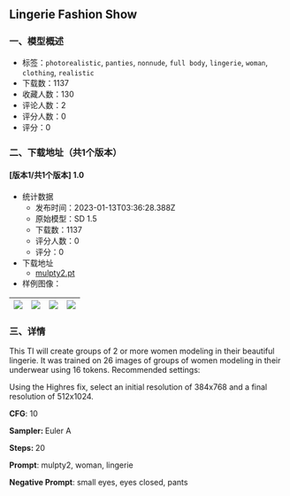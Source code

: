 ## Lingerie Fashion Show
### 一、模型概述

- 标签：`photorealistic`, `panties`, `nonnude`, `full body`, `lingerie`, `woman`, `clothing`, `realistic`
- 下载数：1137
- 收藏人数：130
- 评论人数：2
- 评分人数：0
- 评分：0

### 二、下载地址（共1个版本）

#### [版本1/共1个版本] 1.0

- 统计数据
  - 发布时间：2023-01-13T03:36:28.388Z
  - 原始模型：SD 1.5
  - 下载数：1137
  - 评分人数：0
  - 评分：0
- 下载地址
  - [mulpty2.pt](https://civitai.com/api/download/models/5037)
- 样例图像：

| <img src="https://image.civitai.com/xG1nkqKTMzGDvpLrqFT7WA/37cafbf1-6678-4e68-f63c-6f5a73e18300/width=450/36906.jpeg" /> | <img src="https://image.civitai.com/xG1nkqKTMzGDvpLrqFT7WA/fef68002-641c-4f02-7f0b-02eaa1bebb00/width=450/36905.jpeg" /> | <img src="https://image.civitai.com/xG1nkqKTMzGDvpLrqFT7WA/3834621b-d533-46bc-aa17-af4b7a78b300/width=450/36904.jpeg" /> | <img src="https://image.civitai.com/xG1nkqKTMzGDvpLrqFT7WA/692bd5c1-cabf-4906-1bfb-936449a67500/width=450/36903.jpeg" /> |
| ---- | ---- | ---- | ---- |


### 三、详情
<p>This TI will create groups of 2 or more women modeling in their beautiful lingerie.  It was trained on 26 images of groups of women modeling in their underwear using 16 tokens.  Recommended settings:</p><p>Using the Highres fix, select an initial resolution of 384x768 and a final resolution of 512x1024.</p><p><strong>CFG</strong>: 10</p><p><strong>Sampler: </strong>Euler A</p><p><strong>Steps: </strong>20</p><p><strong>Prompt</strong>: mulpty2, woman, lingerie</p><p><strong>Negative Prompt</strong>: small eyes, eyes closed, pants</p><p></p>